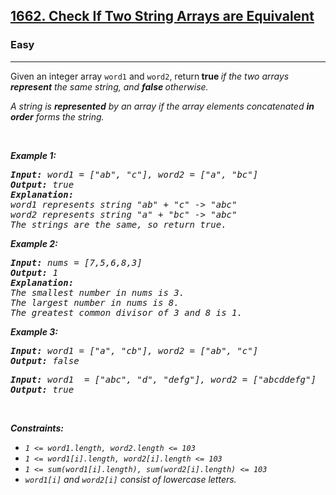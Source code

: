 <h2><a href="https://leetcode.com/problems/check-if-two-string-arrays-are-equivalent/">1662. Check If Two String Arrays are Equivalent</a></h2><h3>Easy</h3><hr><div><p>Given an integer array <code>word1</code> and <code>word2</code>, return<strong> true </strong><em>if the two arrays <strong>represent</strong> the same string, and <strong> false </strong> otherwise.</p>

<p>A string is <strong>represented</strong> by an array if the array elements concatenated <strong>in order</strong> forms the string.</p>

<p>&nbsp;</p>
<p><strong>Example 1:</strong></p>

<pre><strong>Input:</strong> word1 = ["ab", "c"], word2 = ["a", "bc"]
<strong>Output:</strong> true
<strong>Explanation:</strong>
word1 represents string "ab" + "c" -> "abc"
word2 represents string "a" + "bc" -> "abc"
The strings are the same, so return true.
</pre>

<p><strong>Example 2:</strong></p>

<pre><strong>Input:</strong> nums = [7,5,6,8,3]
<strong>Output:</strong> 1
<strong>Explanation:</strong>
The smallest number in nums is 3.
The largest number in nums is 8.
The greatest common divisor of 3 and 8 is 1.
</pre>

<p><strong>Example 3:</strong></p>

<pre><strong>Input:</strong> word1 = ["a", "cb"], word2 = ["ab", "c"]
<strong>Output:</strong> false
</pre>

<pre><strong>Input:</strong> word1  = ["abc", "d", "defg"], word2 = ["abcddefg"]
<strong>Output:</strong> true
</pre>

<p>&nbsp;</p>
<p><strong>Constraints:</strong></p>

<ul>
	<li><code>1 &lt;= word1.length, word2.length <= 103</code></li>
	<li><code>1 &lt;= word1[i].length, word2[i].length <= 103</code></li>
	<li><code>1 &lt;= sum(word1[i].length), sum(word2[i].length) <= 103</code></li>
	<li><code>word1[i]</code> and <code>word2[i]</code> consist of lowercase letters.</li>
</ul>
</div>
